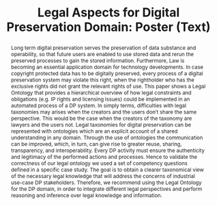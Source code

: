 ---
abstract: Long term digital preservation serves the preservation of data substance
  and operability, so that future users are enabled to use stored data and rerun the
  preserved processes to gain the stored information. Furthermore, Law is becoming
  an essential application domain for technology developments. In case copyright protected
  data has to be digitally preserved, every process of a digital preservation system
  may violate this right, when the rightholder who has the exclusive rights did not
  grant the relevant rights of use. This paper shows a Legal Ontology that provides
  a hierarchical overview of how legal constraints and obligations (e.g. IP rights
  and licensing issues) could be implemented in an automated process of a DP system.
  In simply terms, difficulties with legal taxonomies may arises when the creators
  and the users don’t share the same perspective. This would be the case when the
  creators of the taxonomy are lawyers and the users not. Legal taxonomies for digital
  preservation can be represented with ontologies which are an explicit account of
  a shared understanding in any domain. Through the use of ontologies the communication
  can be improved, which, in turn, can give rise to greater reuse, sharing, transparency,
  and interoperability. Every DP activity must ensure the authenticity and legitimacy
  of the performed actions and processes. Hence to validate the correctness of our
  legal ontology we used a set of competency questions defined in a specific case
  study. The goal is to obtain a clearer taxonomical view of the necessary legal knowledge
  that will address the concerns of industrial use-case DP stakeholders. Therefore,
  we recommend using the Legal Ontology for the DP domain, in order to integrate different
  legal perspectives and perform reasoning and inference over legal knowledge and
  information.
creators:
- Yankova, Silviya
- Borbinha, José
- Bakhshandeh, Marzieh
- Kolany-Raiser, Barbara
date: null
document_url: https://services.phaidra.univie.ac.at/api/object/o:378715/download
grand_parent: iPRES
institutions: []
keywords:
- digital preservation
- ontology
- legal ontology
- legal taxonomies
landing_page_url: https://phaidra.univie.ac.at/o:378715
language: eng
layout: publication
license: CC BY-NC-SA 3.0 AT
notes_url: null
parent: iPRES 2014
presentation_url: null
publication_type: poster
size: 73953
source_name: iPRES
title: 'Legal Aspects for Digital Preservation Domain: Poster (Text) '
year: 2014
---